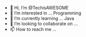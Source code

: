 - 👋 Hi, I’m @TechisAWESOME
- 👀 I’m interested in ... Programming
- 🌱 I’m currently learning ... Java
- 💞️ I’m looking to collaborate on ...
- 📫 How to reach me ...

<!---
TechisAWESOME/TechisAWESOME is a ✨ special ✨ repository because its `README.md` (this file) appears on your GitHub profile.
You can click the Preview link to take a look at your changes.
--->
